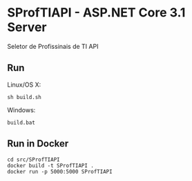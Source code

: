 # SProfTIAPI - ASP.NET Core 3.1 Server

Seletor de Profissinais de TI API

## Run

Linux/OS X:

```
sh build.sh
```

Windows:

```
build.bat
```

## Run in Docker

```
cd src/SProfTIAPI
docker build -t SProfTIAPI .
docker run -p 5000:5000 SProfTIAPI
```
